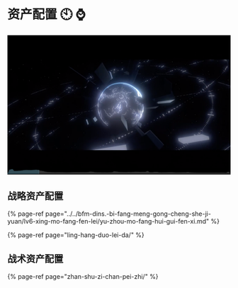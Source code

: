# 资产配置 🕙 ⌚️

![](../../.gitbook/assets/ping-mu-kuai-zhao-20210615-xia-wu-6.43.09.png)

## 战略资产配置

{% page-ref page="../../bfm-dins.-bi-fang-meng-gong-cheng-she-ji-yuan/lv6-xing-mo-fang-fen-lei/yu-zhou-mo-fang-hui-gui-fen-xi.md" %}

{% page-ref page="ling-hang-duo-lei-da/" %}

## 战术资产配置

{% page-ref page="zhan-shu-zi-chan-pei-zhi/" %}

